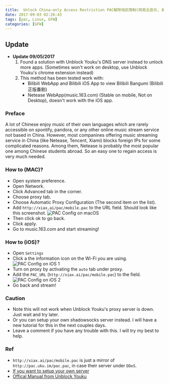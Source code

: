 ```yaml
---
title:  Unlock China-only Access Restriction PAC解除地区限制(网易云音乐, Bilibili番剧等)
date: 2017-09-03 02:26:43
tags: [pac, Linux, GFW]
categories: [GFW]
---
```


## Update
- **Update 09/05/2017**
  1. Found a solution with Unblock Youku's DNS server instead to unlock more apps. (Sometimes won't work on desktop, use Unblock Youku's chrome extension instead)
  2. This method has been tested work with:
     - Bilibili WebApp and Bilibili iOS App to view Bilibili Bangumi (Bilibili正版番剧)
     - Netease WebApp(music.163.com) (Stable on mobile, Not on Desktop), doesn't work with the iOS app.

### Preface
A lot of Chinese enjoy music of their own languages which are rarely accessible on spontify, pandora, or any other online music stream service not based in China. However, most companines offering music streaming service in China (like Netease, Tencent, Xiami) blocks foreign IPs for some complicated reasons. Among them, Netease is probably the most popular one among Chinese students abroad. So an easy one to regain access is very much needed.
<!--more-->

### How to (MAC)?
- Open system preference.
- Open Network.
- Click Advanced tab in the corner.
- Choose proxy tab.
- Choose Automatic Proxy Configuration (The second item on the list).
- Add `http://xiax.ai/pac/mobile.pac` to the URL field. Should look like this screenshot.
  ![PAC Config on macOS](pac_mac_config.png)
- Then click ok to go back.
- Click apply.
- Go to music.163.com and start streaming!

### How to (iOS)?
- Open `Settings`
- Click a the information icon on the Wi-Fi you are using.
    ![PAC Config on iOS 1](pac_ios_config_1.png)
- Turn on proxy by activating the `auto` tab under proxy.
- Add the `PAC_URL` (`http://xiax.ai/pac/mobile.pac`) to the field.
    ![PAC Config on iOS 2](pac_ios_config_2.png)
- Go back and stream!

### Caution
- Note this will not work when Unblock Youku's proxy server is down. Just wait and try later.
- Or you can setup your own shadowsocks server instead. I will have a new tutorial for this in the next couples days.
- Leave a comment if you have any trouble with this. I will try my best to help.

### Ref

- `http://xiax.ai/pac/mobile.pac` is just a mirror of `http://pac.uku.im/pac.pac`, in case their server under `DDoS`.
- [If you want to setup your own server](https://jixun.moe/2017/01/01/ymusic-hosts-fix/)
- [Offical Manual from Unblock Youku](https://bbs.uku.im/t/topic/27)